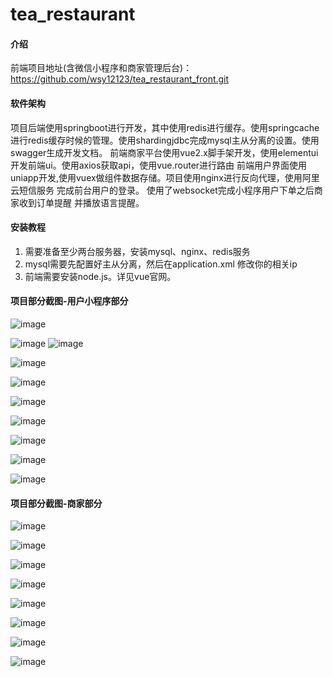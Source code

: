 # tea_restaurant

#### 介绍
前端项目地址(含微信小程序和商家管理后台)：https://github.com/wsy12123/tea_restaurant_front.git
#### 软件架构
项目后端使用springboot进行开发，其中使用redis进行缓存。使用springcache进行redis缓存时候的管理。使用shardingjdbc完成mysql主从分离的设置。使用swagger生成开发文档。
前端商家平台使用vue2.x脚手架开发，使用elementui开发前端ui。使用axios获取api，使用vue.router进行路由
前端用户界面使用uniapp开发,使用vuex做组件数据存储。项目使用nginx进行反向代理，使用阿里云短信服务 完成前台用户的登录。
使用了websocket完成小程序用户下单之后商家收到订单提醒 并播放语言提醒。
#### 安装教程

1. 需要准备至少两台服务器，安装mysql、nginx、redis服务
2. mysql需要先配置好主从分离，然后在application.xml 修改你的相关ip
3. 前端需要安装node.js。详见vue官网。

#### 项目部分截图-用户小程序部分

![image](https://github.com/wsy12123/img/blob/master/b%20(6).jpg)

![image](https://github.com/wsy12123/img/blob/master/b%20(5).jpg)
![image](https://github.com/wsy12123/img/blob/master/b%20(7).jpg)

![image](https://github.com/wsy12123/img/blob/master/b%20(4).jpg)

![image](https://github.com/wsy12123/img/blob/master/b%20(3).jpg)


![image](https://github.com/wsy12123/img/blob/master/b%20(9).jpg)

![image](https://github.com/wsy12123/img/blob/master/b%20(10).jpg)

![image](https://github.com/wsy12123/img/blob/master/b%20(8).jpg)


![image](https://github.com/wsy12123/img/blob/master/b%20(2).jpg)

![image](https://github.com/wsy12123/img/blob/master/b%20(1).jpg)


#### 项目部分截图-商家部分


![image](https://github.com/wsy12123/img/blob/master/a%20(1).png)

![image](https://github.com/wsy12123/img/blob/master/a%20(2).png)

![image](https://github.com/wsy12123/img/blob/master/a%20(3).png)

![image](https://github.com/wsy12123/img/blob/master/a%20(4).png)

![image](https://github.com/wsy12123/img/blob/master/a%20(5).png)

![image](https://github.com/wsy12123/img/blob/master/a%20(6).png)

![image](https://github.com/wsy12123/img/blob/master/a%20(7).png)

![image](https://github.com/wsy12123/img/blob/master/a%20(8).png)

